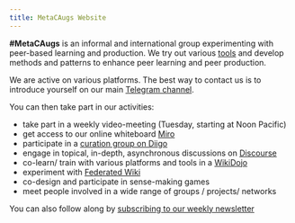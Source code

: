 ```yaml
---
title: MetaCAugs Website
---
```


**#MetaCAugs** is an informal and international group experimenting with peer-based learning and production. We try out various [tools](https://mediawiki.openlearning.cc/wiki/Tools) and develop methods and patterns to enhance peer learning and peer production. 

We are active on various platforms. The best way to contact us is to introduce yourself on our main [Telegram channel](https://t.me/metacaugs). 

You can then take part in our activities:

- take part in a weekly video-meeting (Tuesday, starting at Noon Pacific)
- get access to our online whiteboard [Miro](https://miro.com/app/board/o9J_kwyBtRA=/) 
- participate in a [curation group on Diigo](https://groups.diigo.com/group/metacaugs) 
- engage in topical, in-depth, asynchronous discussions on [Discourse](https://discuss.openlearning.cc/c/peer-learning-groups/metacaugs/16)
- co-learn/ train with various platforms and tools in a [WikiDojo](https://outreach.wikimedia.org/wiki/Wikidojo_for_MetaCAugs)
- experiment with [Federated Wiki](https://env-0551067.uk.reclaim.cloud/view/welcome-visitors#)
- co-design and participate in sense-making games
- meet people involved in a wide range of groups / projects/ networks

You can also follow along by [subscribing to our weekly newsletter
](http://eepurl.com/hch8Y5)